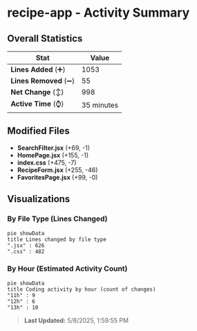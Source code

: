 # recipe-app - Activity Summary 

## Overall Statistics

| Stat                   | Value                                                             |
| ---------------------- | ----------------------------------------------------------------- |
| **Lines Added** (➕)   | 1053                                          |
| **Lines Removed** (➖) | 55                                        |
| **Net Change** (↕)    | 998                |
| **Active Time** (⌚)   | 35 minutes |


## Modified Files
- **SearchFilter.jsx** (+69, -1)
- **HomePage.jsx** (+155, -1)
- **index.css** (+475, -7)
- **RecipeForm.jsx** (+255, -46)
- **FavoritesPage.jsx** (+99, -0)

## Visualizations

### By File Type (Lines Changed)

```mermaid
pie showData
title Lines changed by file type
".jsx" : 626
".css" : 482
```

### By Hour (Estimated Activity Count)

```mermaid
pie showData
title Coding activity by hour (count of changes)
"11h" : 9
"12h" : 6
"13h" : 10
```


> **Last Updated:** 5/8/2025, 1:59:55 PM